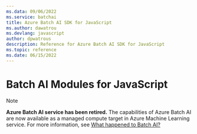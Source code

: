 ```yaml
---
ms.data: 09/06/2022
ms.service: batchai
title: Azure Batch AI SDK for JavaScript
ms.author: dawatrou
ms.devlang: javascript
author: dpwatrous
description: Reference for Azure Batch AI SDK for JavaScript
ms.topic: reference
ms.date: 06/15/2022
---
```

# Batch AI Modules for JavaScript

>[!NOTE]
>**Azure Batch AI service has been retired.** The capabilities of Azure Batch AI are now available as a managed compute target in Azure Machine Learning service. For more information, see [What happened to Batch AI?](https://aka.ms/batchai-retirement)